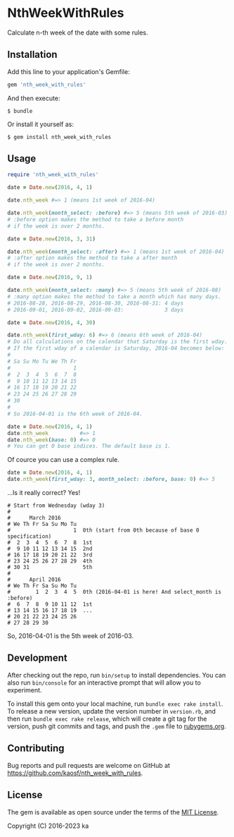# NthWeekWithRules

Calculate n-th week of the date with some rules.

## Installation

Add this line to your application's Gemfile:

```ruby
gem 'nth_week_with_rules'
```

And then execute:

    $ bundle

Or install it yourself as:

    $ gem install nth_week_with_rules

## Usage

```ruby
require 'nth_week_with_rules'

date = Date.new(2016, 4, 1)

date.nth_week #=> 1 (means 1st week of 2016-04)

date.nth_week(month_select: :before) #=> 5 (means 5th week of 2016-03)
# :before option makes the method to take a before month
# if the week is over 2 months.

date = Date.new(2016, 3, 31)

date.nth_week(month_select: :after) #=> 1 (means 1st week of 2016-04)
# :after option makes the method to take a after month
# if the week is over 2 months.

date = Date.new(2016, 9, 1)

date.nth_week(month_select: :many) #=> 5 (means 5th week of 2016-08)
# :many option makes the method to take a month which has many days.
# 2016-08-28, 2016-08-29, 2016-08-30, 2016-08-31: 4 days
# 2016-09-01, 2016-09-02, 2016-09-03:             3 days

date = Date.new(2016, 4, 30)

date.nth_week(first_wday: 6) #=> 6 (means 6th week of 2016-04)
# Do all calculations on the calendar that Saturday is the first wday.
# If the first wday of a calendar is Saturday, 2016-04 becomes below:
#
# Sa Su Mo Tu We Th Fr
#                    1
#  2  3  4  5  6  7  8
#  9 10 11 12 13 14 15
# 16 17 18 19 20 21 22
# 23 24 25 26 27 28 29
# 30
#
# So 2016-04-01 is the 6th week of 2016-04.

date = Date.new(2016, 4, 1)
date.nth_week          #=> 1
date.nth_week(base: 0) #=> 0
# You can get 0 base indices. The default base is 1.
```

Of cource you can use a complex rule.

```ruby
date = Date.new(2016, 4, 1)
date.nth_week(first_wday: 3, month_select: :before, base: 0) #=> 5
```

...Is it really correct? Yes!

```
# Start from Wednesday (wday 3)
#
#      March 2016
# We Th Fr Sa Su Mo Tu
#                    1  0th (start from 0th because of base 0 specification)
#  2  3  4  5  6  7  8  1st
#  9 10 11 12 13 14 15  2nd
# 16 17 18 19 20 21 22  3rd
# 23 24 25 26 27 28 29  4th
# 30 31                 5th
#
#      April 2016
# We Th Fr Sa Su Mo Tu
#        1  2  3  4  5  0th (2016-04-01 is here! And select_month is :before)
#  6  7  8  9 10 11 12  1st
# 13 14 15 16 17 18 19  ...
# 20 21 22 23 24 25 26
# 27 28 29 30
```

So, 2016-04-01 is the 5th week of 2016-03.

## Development

After checking out the repo, run `bin/setup` to install dependencies. You can also run `bin/console` for an interactive prompt that will allow you to experiment.

To install this gem onto your local machine, run `bundle exec rake install`. To release a new version, update the version number in `version.rb`, and then run `bundle exec rake release`, which will create a git tag for the version, push git commits and tags, and push the `.gem` file to [rubygems.org](https://rubygems.org).

## Contributing

Bug reports and pull requests are welcome on GitHub at https://github.com/kaosf/nth_week_with_rules.


## License

The gem is available as open source under the terms of the [MIT License](http://opensource.org/licenses/MIT).

Copyright (C) 2016-2023 ka
